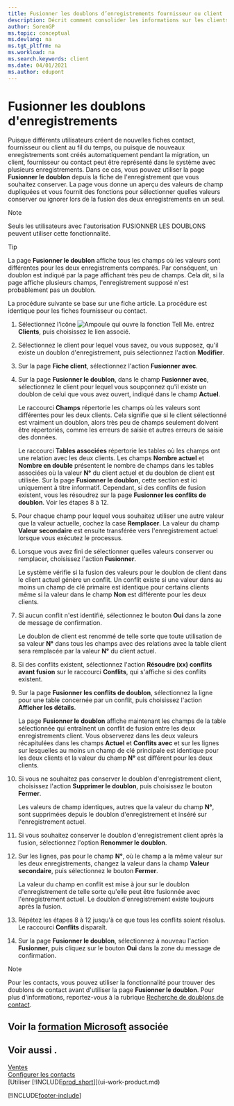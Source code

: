 ```yaml
---
title: Fusionner les doublons d’enregistrements fournisseur ou client
description: Décrit comment consolider les informations sur les clients ou les fournisseurs lorsque vous avez des entrées en double pour certains.
author: SorenGP
ms.topic: conceptual
ms.devlang: na
ms.tgt_pltfrm: na
ms.workload: na
ms.search.keywords: client
ms.date: 04/01/2021
ms.author: edupont
---
```

# <a name="merge-duplicate-records"></a><a name="merge-duplicate-records"></a><a name="merge-duplicate-records"></a>Fusionner les doublons d'enregistrements

Puisque différents utilisateurs créent de nouvelles fiches contact, fournisseur ou client au fil du temps, ou puisque de nouveaux enregistrements sont créés automatiquement pendant la migration, un client, fournisseur ou contact peut être représenté dans le système avec plusieurs enregistrements. Dans ce cas, vous pouvez utiliser la page **Fusionner le doublon** depuis la fiche de l'enregistrement que vous souhaitez conserver. La page vous donne un aperçu des valeurs de champ dupliquées et vous fournit des fonctions pour sélectionner quelles valeurs conserver ou ignorer lors de la fusion des deux enregistrements en un seul.

> [!NOTE]
> Seuls les utilisateurs avec l'autorisation FUSIONNER LES DOUBLONS peuvent utiliser cette fonctionnalité.

> [!TIP]
> La page **Fusionner le doublon** affiche tous les champs où les valeurs sont différentes pour les deux enregistrements comparés. Par conséquent, un doublon est indiqué par la page affichant très peu de champs. Cela dit, si la page affiche plusieurs champs, l'enregistrement supposé n'est probablement pas un doublon.

La procédure suivante se base sur une fiche article. La procédure est identique pour les fiches fournisseur ou contact.

1. Sélectionnez l’icône ![Ampoule qui ouvre la fonction Tell Me.](media/ui-search/search_small.png "Dites-moi ce que vous voulez faire") entrez **Clients**, puis choisissez le lien associé.
2. Sélectionnez le client pour lequel vous savez, ou vous supposez, qu'il existe un doublon d'enregistrement, puis sélectionnez l'action **Modifier**.
3. Sur la page **Fiche client**, sélectionnez l'action **Fusionner avec**.
4. Sur la page **Fusionner le doublon**, dans le champ **Fusionner avec**, sélectionnez le client pour lequel vous soupçonnez qu'il existe un doublon de celui que vous avez ouvert, indiqué dans le champ **Actuel**.

    Le raccourci **Champs** répertorie les champs où les valeurs sont différentes pour les deux clients. Cela signifie que si le client sélectionné est vraiment un doublon, alors très peu de champs seulement doivent être répertoriés, comme les erreurs de saisie et autres erreurs de saisie des données.

    Le raccourci **Tables associées** répertorie les tables où les champs ont une relation avec les deux clients. Les champs **Nombre actuel** et **Nombre en double** présentent le nombre de champs dans les tables associées où la valeur **N°** du client actuel et du doublon de client est utilisée. Sur la page **Fusionner le doublon**, cette section est ici uniquement à titre informatif. Cependant, si des conflits de fusion existent, vous les résoudrez sur la page **Fusionner les conflits de doublon**. Voir les étapes 8 à 12.   

5. Pour chaque champ pour lequel vous souhaitez utiliser une autre valeur que la valeur actuelle, cochez la case **Remplacer**. La valeur du champ **Valeur secondaire** est ensuite transférée vers l'enregistrement actuel lorsque vous exécutez le processus.
6. Lorsque vous avez fini de sélectionner quelles valeurs conserver ou remplacer, choisissez l'action **Fusionner**.

    Le système vérifie si la fusion des valeurs pour le doublon de client dans le client actuel génère un conflit. Un conflit existe si une valeur dans au moins un champ de clé primaire est identique pour certains clients même si la valeur dans le champ **Non** est différente pour les deux clients.

7. Si aucun conflit n'est identifié, sélectionnez le bouton **Oui** dans la zone de message de confirmation.

    Le doublon de client est renommé de telle sorte que toute utilisation de sa valeur **N°** dans tous les champs avec des relations avec la table client sera remplacée par la valeur **N°** du client actuel.
8. Si des conflits existent, sélectionnez l'action **Résoudre (xx) conflits avant fusion** sur le raccourci **Conflits**, qui s'affiche si des conflits existent.
9. Sur la page **Fusionner les conflits de doublon**, sélectionnez la ligne pour une table concernée par un conflit, puis choisissez l'action **Afficher les détails**.

    La page **Fusionner le doublon** affiche maintenant les champs de la table sélectionnée qui entraînent un conflit de fusion entre les deux enregistrements client. Vous observerez dans les deux valeurs récapitulées dans les champs **Actuel** et **Conflits avec** et sur les lignes sur lesquelles au moins un champ de clé principale est identique pour les deux clients et la valeur du champ **N°** est différent pour les deux clients.   
10. Si vous ne souhaitez pas conserver le doublon d'enregistrement client, choisissez l'action **Supprimer le doublon**, puis choisissez le bouton **Fermer**.

    Les valeurs de champ identiques, autres que la valeur du champ **N°**, sont supprimées depuis le doublon d'enregistrement et inséré sur l'enregistrement actuel.
11. Si vous souhaitez conserver le doublon d'enregistrement client après la fusion, sélectionnez l'option **Renommer le doublon**.
12. Sur les lignes, pas pour le champ **N°**, où le champ a la même valeur sur les deux enregistrements, changez la valeur dans la champ **Valeur secondaire**, puis sélectionnez le bouton **Fermer**.

    La valeur du champ en conflit est mise à jour sur le doublon d'enregistrement de telle sorte qu'elle peut être fusionnée avec l'enregistrement actuel. Le doublon d'enregistrement existe toujours après la fusion.
13. Répétez les étapes 8 à 12 jusqu'à ce que tous les conflits soient résolus. Le raccourci **Conflits** disparaît.
14. Sur la page **Fusionner le doublon**, sélectionnez à nouveau l'action **Fusionner**, puis cliquez sur le bouton **Oui** dans la zone du message de confirmation.

> [!NOTE]
> Pour les contacts, vous pouvez utiliser la fonctionnalité pour trouver des doublons de contact avant d'utiliser la page **Fusionner le doublon**. Pour plus d'informations, reportez-vous à la rubrique [Recherche de doublons de contact](marketing-setup-contacts.md#searching-for-duplicate-contacts).

## <a name="see-related-microsoft-training"></a><a name="see-related-microsoft-training"></a><a name="see-related-microsoft-training"></a>Voir la [formation Microsoft](/training/modules/trade-master-data-dynamics-365-business-central/) associée

## <a name="see-also"></a><a name="see-also"></a><a name="see-also"></a>Voir aussi .

[Ventes](sales-manage-sales.md)  
[Configurer les contacts](marketing-setup-contacts.md)  
[Utiliser [!INCLUDE[prod_short](includes/prod_short.md)]](ui-work-product.md)


[!INCLUDE[footer-include](includes/footer-banner.md)]
